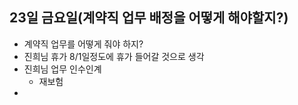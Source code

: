 ## 23일 금요일(계약직 업무 배정을 어떻게 해야할지?)

* 계약직 업무를 어떻게 줘야 하지?
* 진희님 휴가 8/1일정도에 휴가 들어갈 것으로 생각
* 진희님 업무 인수인계
   - 재보험
* 
<!--stackedit_data:
eyJoaXN0b3J5IjpbLTMyNjc3Njc4M119
-->